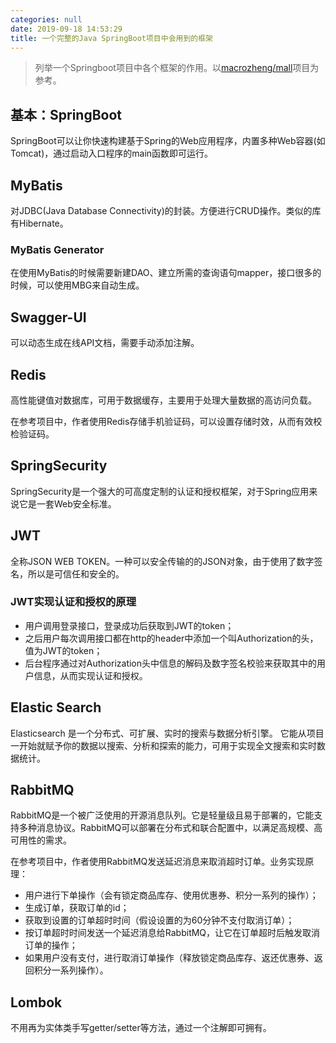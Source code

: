 ```yaml
---
categories: null
date: 2019-09-18 14:53:29
title: 一个完整的Java SpringBoot项目中会用到的框架
---
```


> 列举一个Springboot项目中各个框架的作用。以[macrozheng/mall](https://github.com/macrozheng/mall)项目为参考。

<!-- more -->

## 基本：SpringBoot

SpringBoot可以让你快速构建基于Spring的Web应用程序，内置多种Web容器(如Tomcat)，通过启动入口程序的main函数即可运行。

## MyBatis

对JDBC(Java Database Connectivity)的封装。方便进行CRUD操作。类似的库有Hibernate。

### MyBatis Generator

在使用MyBatis的时候需要新建DAO、建立所需的查询语句mapper，接口很多的时候，可以使用MBG来自动生成。

## Swagger-UI

可以动态生成在线API文档，需要手动添加注解。

## Redis

高性能键值对数据库，可用于数据缓存，主要用于处理大量数据的高访问负载。

在参考项目中，作者使用Redis存储手机验证码，可以设置存储时效，从而有效校检验证码。

## SpringSecurity

SpringSecurity是一个强大的可高度定制的认证和授权框架，对于Spring应用来说它是一套Web安全标准。

## JWT

全称JSON WEB TOKEN。一种可以安全传输的的JSON对象，由于使用了数字签名，所以是可信任和安全的。

### JWT实现认证和授权的原理

* 用户调用登录接口，登录成功后获取到JWT的token；
* 之后用户每次调用接口都在http的header中添加一个叫Authorization的头，值为JWT的token；
* 后台程序通过对Authorization头中信息的解码及数字签名校验来获取其中的用户信息，从而实现认证和授权。

## Elastic Search

Elasticsearch 是一个分布式、可扩展、实时的搜索与数据分析引擎。 它能从项目一开始就赋予你的数据以搜索、分析和探索的能力，可用于实现全文搜索和实时数据统计。

## RabbitMQ

RabbitMQ是一个被广泛使用的开源消息队列。它是轻量级且易于部署的，它能支持多种消息协议。RabbitMQ可以部署在分布式和联合配置中，以满足高规模、高可用性的需求。

在参考项目中，作者使用RabbitMQ发送延迟消息来取消超时订单。业务实现原理：

* 用户进行下单操作（会有锁定商品库存、使用优惠券、积分一系列的操作）；
* 生成订单，获取订单的id；
* 获取到设置的订单超时时间（假设设置的为60分钟不支付取消订单）；
* 按订单超时时间发送一个延迟消息给RabbitMQ，让它在订单超时后触发取消订单的操作；
* 如果用户没有支付，进行取消订单操作（释放锁定商品库存、返还优惠券、返回积分一系列操作）。

## Lombok

不用再为实体类手写getter/setter等方法，通过一个注解即可拥有。